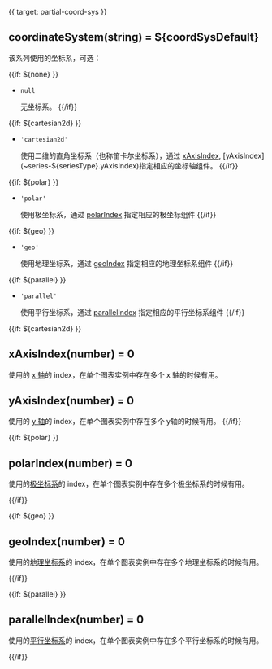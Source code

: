 {{ target: partial-coord-sys }}

## coordinateSystem(string) = ${coordSysDefault}

该系列使用的坐标系，可选：

{{if: ${none} }}
+ `null`

    无坐标系。
{{/if}}

{{if: ${cartesian2d} }}

+ `'cartesian2d'`

    使用二维的直角坐标系（也称笛卡尔坐标系），通过 [xAxisIndex](~series-${seriesType}.xAxisIndex), [yAxisIndex](~series-${seriesType}.yAxisIndex)指定相应的坐标轴组件。
{{/if}}

{{if: ${polar} }}

+ `'polar'`

    使用极坐标系，通过 [polarIndex](~series-${seriesType}.polarIndex) 指定相应的极坐标组件
{{/if}}

{{if: ${geo} }}

+ `'geo'`

    使用地理坐标系，通过 [geoIndex](~series-${seriesType}.geoIndex) 指定相应的地理坐标系组件
{{/if}}

{{if: ${parallel} }}

+ `'parallel'`

    使用平行坐标系，通过 [parallelIndex](~series-${seriesType}.parallelIndex) 指定相应的平行坐标系组件
{{/if}}


{{if: ${cartesian2d} }}
## xAxisIndex(number) = 0

使用的 [x 轴](~xAxis)的 index，在单个图表实例中存在多个 x 轴的时候有用。

## yAxisIndex(number) = 0

使用的 [y 轴](~yAxis)的 index，在单个图表实例中存在多个 y轴的时候有用。
{{/if}}



{{if: ${polar} }}
## polarIndex(number) = 0

使用的[极坐标系](~polar)的 index，在单个图表实例中存在多个极坐标系的时候有用。

{{/if}}



{{if: ${geo} }}
## geoIndex(number) = 0

使用的[地理坐标系](~geo)的 index，在单个图表实例中存在多个地理坐标系的时候有用。

{{/if}}



{{if: ${parallel} }}
## parallelIndex(number) = 0

使用的[平行坐标系](~parallel)的 index，在单个图表实例中存在多个平行坐标系的时候有用。

{{/if}}